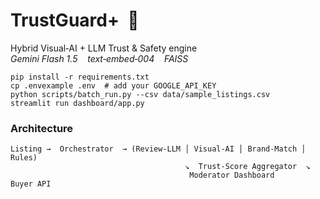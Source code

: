 # TrustGuard+  🚀

Hybrid Visual‑AI + LLM Trust & Safety engine  
*Gemini Flash 1.5*    *text‑embed‑004*    *FAISS*

```
pip install -r requirements.txt
cp .envexample .env  # add your GOOGLE_API_KEY
python scripts/batch_run.py --csv data/sample_listings.csv
streamlit run dashboard/app.py
```

### Architecture
```
Listing →  Orchestrator  → (Review‑LLM │ Visual‑AI │ Brand‑Match │ Rules)
                                       ↘  Trust‑Score Aggregator  ↘
                                        Moderator Dashboard   Buyer API
```